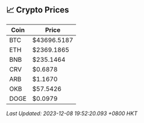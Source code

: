 ## 📈 Crypto Prices

| Coin | Price |
| ---- | ----- |
| BTC | $43696.5187 |
| ETH | $2369.1865 |
| BNB | $235.1464 |
| CRV | $0.6878 |
| ARB | $1.1670 |
| OKB | $57.5426 |
| DOGE | $0.0979 |

_Last Updated: 2023-12-08 19:52:20.093 +0800 HKT_